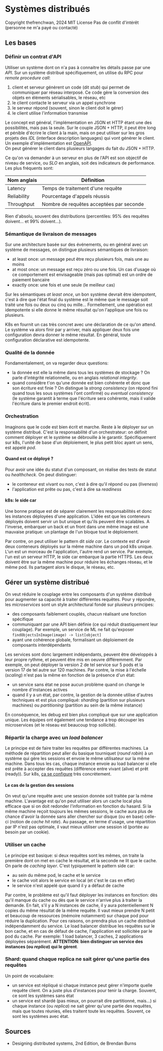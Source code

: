 # Systèmes distribués

Copyright thefrenchwan, 2024
MIT License
Pas de conflit d'intérêt (personne ne m'a payé ou contacté)

## Les bases 

### Définir un contrat d'API 

Utiliser un système dont on n'a pas à connaitre les détails passe par une _API_.
Sur un système distribué spécifiquement, on utilise du RPC pour _remote procedure call_: 
1. client et serveur génèrent un code (dit _stub_) qui permet de communiquer par réseau interposé. Ce code gère la conversion des objets en éléments sérialisables, le réseau, etc
2. le client contacte le serveur via un appel synchrone 
3. le serveur répond (souvent, sinon le client doit le gérer)
4. le client utilise l'information transmise

Le concept est général, l'implémentation en JSON et HTTP étant une des possibilités, mais pas la seule. 
Sur le couple JSON + HTTP, il peut être long et pénible d'écrire le client à la main, mais on peut utiliser sur les gros projets des _IDL_ (interface description languages) qui vont générer le client. 
Un exemple d'implémentation est [OpenAPI](https://www.openapis.org/).	
On peut générer le client dans plusieurs langages du fait du JSON + HTTP. 

Ce qu'on va demander à un serveur en plus de l'API est son objectif de niveau de service, ou _SLO_ en anglais, soit des indicateurs de performance. 
Les plus fréquents sont:

| Nom anglais | Définition |
|------------|------------------|
| Latency | Temps de traitement d'une requête |
| Reliability | Pourcentage d'appels réussis |
| Throughput | Nombre de requêtes acceptées par seconde |


Rien d'absolu, souvent des distributions (percentiles: 95% des requêtes doivent... et 99% doivent...). 


### Sémantique de livraison de messages 

Sur une architecture basée sur des événements, ou en général avec un système de messages, on distingue plusieurs sémantiques de livraison: 
* at least once: un message peut être reçu plusieurs fois, mais une au moins 
* at most once: un message est reçu zéro ou une fois. Un cas d'usage où ce comportement est envisageable (mais pas optimal) est un ordre de paiement bancaire
* exactly once: une fois et une seule (le meilleur cas)


Sur les sémantiques _at least once_, un bon système devrait être idempotent, c'est à dire que l'état final du système est le même que le message soit traité une fois ou deux ou cinq ou mille...
Formellement, une opération est idempotente si elle donne le même résultat qu'on l'applique une fois ou plusieurs. 


K8s en fournit un cas très concret avec une déclaration de ce qu'on attend. 
Le système va alors finir par y arriver, mais appliquer deux fois une configuration devra donner le même résultat. 
En général, toute configuration déclarative est idempotente. 

### Qualité de la donnée 

Fondamentalement, on va regarder deux questions: 
* la donnée est elle la même dans tous les systèmes de stockage ? On parle d'intégrité relationnelle, ou en anglais _relational integrity_.
* quand considère t'on qu'une donnée est bien cohérente et donc que son écriture est finie ? On distingue la _strong consistency_ (on répond fini quand tous les sous systèmes l'ont confirmé) ou _eventual consistency_ (le système garantit à terme que l'écriture sera cohérente, mais il valide l'écriture dans le premier endroit écrit).


### Orchestration 

Imaginons que le code est bien écrit et marche. 
Reste à le déployer sur un système distribué. 
C'est la responsabilité d'un orchestrateur: on définit comment déployer et le système se débrouille à le garantir. 
Spécifiquement sur k8s, l'unité de base d'un déploiement, le plus petit bloc ayant un sens, est appelé _pod_. 

#### Quand est ce déployé ? 

Pour avoir une idée du statut d'un composant, on réalise des tests de statut ou _healthcheck_. 
On peut distinguer: 
* le conteneur est vivant ou non, c'est à dire qu'il répond ou pas (_liveness_)
* l'application est prête ou pas, c'est à dire sa _readiness_


#### k8s: le side car 

Une bonne pratique est de séparer clairement les responsabilités et donc les instances déployées d'une application. 
L'idée est que les conteneurs déployés doivent servir un but unique et qu'ils peuvent être scalables. 
A l'inverse, embarquer un back et un front dans une même image est une mauvaise pratique: un plantage de l'un bloque tout le déploiement. 

Par contre, on peut utiliser le pattern dit _side car_. 
Le contexte est d'avoir deux conteneurs déployés sur la même machine dans un pod k8s unique. 
L'un est un morceau de l'application, l'autre rend un service. 
Par exemple, l'un est un serveur HTTP, le side car embarque la partie HTTPS. 
Les deux doivent être sur la même machine pour réduire les échanges réseau, et le même pod. 
Ils partagent alors le disque, le réseau, etc. 


## Gérer un système distribué 

On veut réduire le couplage entre les composants d'un système distribué pour augmenter sa capacité à traiter différentes requêtes. 
Pour y répondre, les _microservices_ sont un style architectural fondé sur plusieurs principes: 
* des composants faiblement couplés, chacun réalisant une fonction spécifique 
* communiquant par une API bien définie (ce qui réduit drastiquement leur couplage). Par exemple, un service de ML ne fait qu'exposer `findObjectsInImage(image) -> list[object]`
* ayant une cohérence globale, formalisant un déploiement de composants interdépendants 

Les services sont donc largement indépendants, peuvent être développés à leur propre rythme, et peuvent être mis en oeuvre différemment. 
Par exemple, on peut déployer la version 2 de tel service sur 5 pods et la version 17 de tel autre sur 120 machines. 
Par contre, la mise à l'échelle (_scaling_) n'est pas la même en fonction de la présence d'un état: 
* un service sans état ne pose aucun problème quand on change le nombre d'instances actives 
* quand il y a un état, par contre, la gestion de la donnée utilise d'autres techniques et est plus compliqué: _sharding_ (partition sur plusieurs machines) ou _partitioning_ (partition au sein de la même instance)


En conséquence, les debug est bien plus compliqué que sur une application unique. 
Les équipes ont également une tendance à trop découper les microservices (et le réseau est beaucoup trop sollicité). 

### Répartir la charge avec un _load balancer_

Le principe est de faire traiter les requêtes par différentes machines. 
La méthode de répartition peut aller du basique tourniquet (_round robin_) à un système qui gère les sessions et envoie le même utilisateur sur la même machine. 
Dans tous les cas, chaque instance envoie au load balancer si elle est prête à accepter des requêtes (différence entre vivant (alive) et prêt (ready)).
Sur k8s, [ça se configure](https://kubernetes.io/docs/tasks/configure-pod-container/configure-liveness-readiness-startup-probes/) très concrètement. 

#### Le cas de la gestion des sessions 

On veut qu'une requête avec une session donnée soit traitée par la même machine. 
L'avantage est qu'on peut utiliser alors un cache local plus efficace que si on doit redonder l'information en fonction du hasard. 
Si la même machine reçoit toujours les mêmes sessions, le cache aura plus de chance d'avoir la donnée sans aller chercher sur disque (ou en base) celle-ci (notion de _cache hit rate_).
Au passage, en terme d'usage, une répartition par IP n'est pas optimale, il vaut mieux utiliser une session id (portée au besoin par un cookie). 

### Utiliser un cache 

Le principe est basique: si deux requêtes sont les mêmes, on traite la première dont on met en cache le résultat, et la seconde ne lit que le cache. 
On parle de _caching layer_. 
C'est typiquement le pattern side car: 
* au sein du même pod, le cache et le service 
* le cache voit alors le service en local (et c'est le cas en effet)
* le service n'est appelé que quand il y a défaut de cache 

Par contre, le problème est qu'il faut déployer les instances en fonction: dès qu'il manque du cache ou dès que le service n'arrive plus à traiter la demande. 
En fait, s'il y a N instances de cache, il y aura potentiellement N copies du même résultat de la même requête. 
Il vaut mieux prendre N petit et beaucoup de ressources (mémoire notamment) sur chaque pod pour réduire la duplication. 
Pour ces raisons, on prendra plus un cache distribué indépendamment du service. 
Le load balancer distribue les requêtes sur le bon cache, et en cas de défaut de cache, l'application est sollicitée par le pod du cache. 
Par exemple: 1 load balancer, 3 caches, 2 applications déployées séparément. 
__ATTENTION: bien distinguer un service des instances (ou _replica_) qui le gèrent__.

### Shard: quand chaque replica ne sait gérer qu'une partie des requêtes

Un point de vocabulaire: 
* un service est répliqué si chaque instance peut gérer n'importe quelle requête client. On a juste plus d'instances pour tenir la charge. Souvent, ce sont les systèmes sans état 
* un service est shardé (pas mieux, on pourrait dire partitionné, mais...) si chaque instance (ou _replica_) ne sait gérer qu'une partie des requêtes, mais que toutes réunies, elles traitent toute les requêtes. Souvent, ce sont les systèmes avec état. 


## Sources

* Designing distributed systems, 2nd Edition, de Brendan Burns